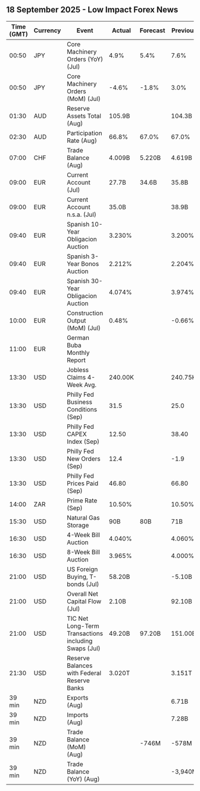## 18 September 2025 - Low Impact Forex News

| Time (GMT) | Currency | Event | Actual | Forecast | Previous |
|------|----------|-------|--------|----------|----------|
| 00:50 | JPY | Core Machinery Orders (YoY) (Jul) | 4.9% | 5.4% | 7.6% |
| 00:50 | JPY | Core Machinery Orders (MoM) (Jul) | -4.6% | -1.8% | 3.0% |
| 01:30 | AUD | Reserve Assets Total (Aug) | 105.9B |  | 104.3B |
| 02:30 | AUD | Participation Rate (Aug) | 66.8% | 67.0% | 67.0% |
| 07:00 | CHF | Trade Balance (Aug) | 4.009B | 5.220B | 4.619B |
| 09:00 | EUR | Current Account (Jul) | 27.7B | 34.6B | 35.8B |
| 09:00 | EUR | Current Account n.s.a. (Jul) | 35.0B |  | 38.9B |
| 09:40 | EUR | Spanish 10-Year Obligacion Auction | 3.230% |  | 3.200% |
| 09:40 | EUR | Spanish 3-Year Bonos Auction | 2.212% |  | 2.204% |
| 09:40 | EUR | Spanish 30-Year Obligacion Auction | 4.074% |  | 3.974% |
| 10:00 | EUR | Construction Output (MoM) (Jul) | 0.48% |  | -0.66% |
| 11:00 | EUR | German Buba Monthly Report |  |  |  |
| 13:30 | USD | Jobless Claims 4-Week Avg. | 240.00K |  | 240.75K |
| 13:30 | USD | Philly Fed Business Conditions (Sep) | 31.5 |  | 25.0 |
| 13:30 | USD | Philly Fed CAPEX Index (Sep) | 12.50 |  | 38.40 |
| 13:30 | USD | Philly Fed New Orders (Sep) | 12.4 |  | -1.9 |
| 13:30 | USD | Philly Fed Prices Paid (Sep) | 46.80 |  | 66.80 |
| 14:00 | ZAR | Prime Rate (Sep) | 10.50% |  | 10.50% |
| 15:30 | USD | Natural Gas Storage | 90B | 80B | 71B |
| 16:30 | USD | 4-Week Bill Auction | 4.040% |  | 4.060% |
| 16:30 | USD | 8-Week Bill Auction | 3.965% |  | 4.000% |
| 21:00 | USD | US Foreign Buying, T-bonds (Jul) | 58.20B |  | -5.10B |
| 21:00 | USD | Overall Net Capital Flow (Jul) | 2.10B |  | 92.10B |
| 21:00 | USD | TIC Net Long-Term Transactions including Swaps (Jul) | 49.20B | 97.20B | 151.00B |
| 21:30 | USD | Reserve Balances with Federal Reserve Banks | 3.020T |  | 3.151T |
| 39 min | NZD | Exports (Aug) |  |  | 6.71B |
| 39 min | NZD | Imports (Aug) |  |  | 7.28B |
| 39 min | NZD | Trade Balance (MoM) (Aug) |  | -746M | -578M |
| 39 min | NZD | Trade Balance (YoY) (Aug) |  |  | -3,940M |
